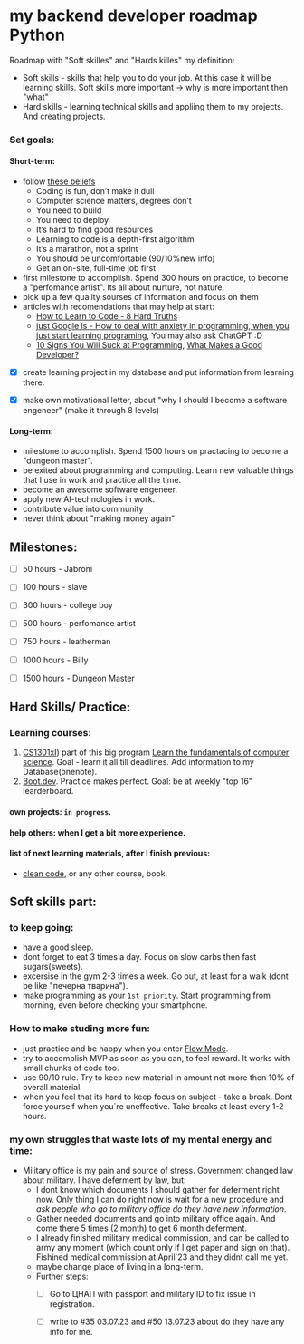 # my backend developer roadmap Python
Roadmap with "Soft skilles" and "Hards killes" 
my definition:
- Soft skills - skills that help you to do your job. At this case it will be learning skills. Soft skills more important -> why is more important then "what"
- Hard skills - learning technical skills and appliing them to my projects. And creating projects.



### Set goals:
#### Short-term:
- follow [these beliefs](https://blog.boot.dev/about/#our-beliefs)
  - Coding is fun, don’t make it dull
  - Computer science matters, degrees don’t
  - You need to build
  - You need to deploy
  - It’s hard to find good resources
  - Learning to code is a depth-first algorithm
  - It’s a marathon, not a sprint
  - You should be uncomfortable (90/10%new info)
  - Get an on-site, full-time job first
- first milestone to accomplish. Spend 300 hours on practice, to become a "perfomance artist". Its all about nurture, not nature.
- pick up a few quality sourses of information and focus on them
- articles with recomendations that may help at start:
  - [How to Learn to Code - 8 Hard Truths](https://www.youtube.com/watch?v=NtfbWkxJTHw)
  - [just Google is - How to deal with anxiety in programming, when you just start learning programing](https://www.google.com/search?q=How+to+deal+with+anxiety+in+programming%2C+when+you+just+start+learning+programing&rlz=1C1SQJL_ruUA864UA864&oq=How+to+deal+with+anxiety+in+programming%2C+when+you+just+start+learning+programing&aqs=chrome..69i57.153j0j1&sourceid=chrome&ie=UTF-8), You may also ask ChatGPT :D
  - [10 Signs You Will Suck at Programming](https://medium.com/@jonathanbluks/10-signs-you-will-suck-at-programming-5497a6a52c5c), [What Makes a Good Developer?](https://medium.com/@jonathanbluks/what-makes-a-good-developer-80330712e22)

  
- [x] create learning project in my database and put information from learning there. 
- [x] make own motivational letter, about "why I should I become a software engeneer" (make it through 8 levels)


#### Long-term:
- milestone to accomplish. Spend 1500 hours on practacing to become a "dungeon master".
- be exited about programming and computing. Learn new valuable things that I use in work and practice all the time. 
- become an awesome software engeneer.
- apply new AI-technologies in work.
- contribute value into community 
- never think about "making money again"



## Milestones: 
- [ ] 50 hours - Jabroni  
- [ ] 100 hours - slave
- [ ] 300 hours - college boy
- [ ] 500 hours - perfomance artist
- [ ] 750 hours - leatherman
- [ ] 1000 hours - Billy
- [ ] 1500 hours - Dungeon Master


## Hard Skills/ Practice:
### Learning courses:
1) [CS1301xI](https://learning.edx.org/course/course-v1:GTx+CS1301xI+1T2023/home))  part of this big program [Learn the fundamentals of computer science](https://www.edx.org/professional-certificate/introduction-to-python-programming). Goal - learn it all till deadlines. Add information to my Database(onenote). 
2) [Boot.dev](https://boot.dev/). Practice makes perfect. Goal: be at weekly "top 16" learderboard.

#### own projects: `in progress`.
#### help others: when I get a bit more experience. 

#### list of next learning materials, after I finish previous:  
- [clean code](https://www.udemy.com/course/writing-clean-code/), or any other course, book. 




## Soft skills part:
### to keep going:
- have a good sleep. 
- dont forget to eat 3 times a day. Focus on slow carbs then fast sugars(sweets).
- excersise in the gym 2-3 times a week. Go out, at least for a walk (dont be like "печерна тварина").
- make programming as your `1st priority`. Start programming from morning, even before checking your smartphone.


### How to make studing more fun:
- just practice and be happy when you enter [Flow Mode](https://hubstaff.com/blog/how-to-get-into-the-flow-mode/).
- try to accomplish MVP as soon as you can, to feel reward. It works with small chunks of code too. 
- use 90/10 rule. Try to keep new material in amount not more then 10% of overall material.
- when you feel that its hard to keep focus on subject - take a break. Dont force yourself when you`re uneffective. Take breaks at least every 1-2 hours. 


### my own struggles that waste lots of my mental energy and time:
- Military office is my pain and source of stress. Government changed law about military. I have deferment by law, but:
  - I dont know which documents I should gather for deferment right now. Only thing I can do right now is wait for a new procedure and _ask people who go to military office do they have new information_.
  - Gather needed documents and go into military office again. And come there 5 times (2 month) to get 6 month deferment. 
  - I already finished military medical commission, and can be called to army any moment (which count only if I get paper and sign on that). Fishined medical commission at April`23 and they didnt call me yet.
  - maybe change place of living in a long-term.
  - Further steps:
    - [ ] Go to ЦНАП with passport and military ID to fix issue in registration.
    - [ ] write to #35 03.07.23 and #50 13.07.23 about do they have any info for me.   
  

